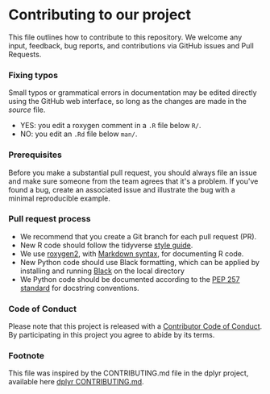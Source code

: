 # Contributing to our project

This file outlines how to contribute to this repository. We welcome any input, feedback, bug reports, and contributions via GitHub issues and Pull Requests.

### Fixing typos

Small typos or grammatical errors in documentation may be edited directly using
the GitHub web interface, so long as the changes are made in the _source_ file.

*  YES: you edit a roxygen comment in a `.R` file below `R/`.
*  NO: you edit an `.Rd` file below `man/`.

### Prerequisites

Before you make a substantial pull request, you should always file an issue and
make sure someone from the team agrees that it's a problem. If you've found a
bug, create an associated issue and illustrate the bug with a minimal 
reproducible example.

### Pull request process

*  We recommend that you create a Git branch for each pull request (PR).  
*  New R code should follow the tidyverse [style guide](http://style.tidyverse.org).
*  We use [roxygen2](https://cran.r-project.org/package=roxygen2), with
[Markdown syntax](https://cran.r-project.org/web/packages/roxygen2/vignettes/rd-formatting.html), 
for documenting R code.  
*  New Python code should use Black formatting, which can be applied by installing and running [Black](https://github.com/psf/black) on the local directory
*  We Python code should be documented according to the [PEP 257 standard](https://www.python.org/dev/peps/pep-0257/) for docstring conventions.

### Code of Conduct

Please note that this project is released with a [Contributor Code of
Conduct](CODE_OF_CONDUCT.md). By participating in this project you agree to
abide by its terms.

### Footnote

This file was inspired by the CONTRIBUTING.md file in the dplyr project, available here [dplyr CONTRIBUTING.md](https://github.com/tidyverse/dplyr/blob/master/.github/CONTRIBUTING.md).
